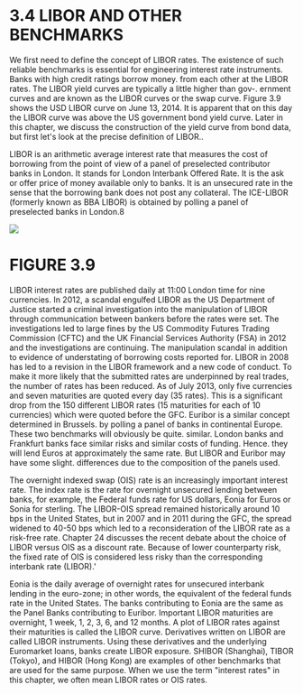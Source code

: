 # 3.4 LIBOR AND OTHER BENCHMARKS  

We first need to define the concept of LIBOR rates. The existence of such reliable benchmarks is essential for engineering interest rate instruments. Banks with high credit ratings borrow money. from each other at the LIBOR rates. The LIBOR yield curves are typically a little higher than gov-. ernment curves and are known as the LIBOR curves or the swap curve. Figure 3.9 shows the USD LIBOR curve on June 13, 2014. It is apparent that on this day the LIBOR curve was above the US government bond yield curve. Later in this chapter, we discuss the construction of the yield curve from bond data, but first let's look at the precise definition of LIBOR..  

LIBOR is an arithmetic average interest rate that measures the cost of borrowing from the point of view of a panel of preselected contributor banks in London. It stands for London Interbank Offered Rate. It is the ask or offer price of money available only to banks. It is an unsecured rate in the sense that the borrowing bank does not post any collateral. The ICE-LIBOR (formerly known as BBA LIBOR) is obtained by polling a panel of preselected banks in London.8  

![](images/b850499940098a83ccf81748d1adca54c89dfc4bf85894f958e73faed7866a56.jpg)  

# FIGURE 3.9  

LIBOR interest rates are published daily at 11:00 London time for nine currencies. In 2012, a scandal engulfed LIBOR as the US Department of Justice started a criminal investigation into the manipulation of LIBOR through communication between bankers before the rates were set. The investigations led to large fines by the US Commodity Futures Trading Commission (CFTC) and the UK Financial Services Authority (FSA) in 2012 and the investigations are continuing. The manipulation scandal in addition to evidence of understating of borrowing costs reported for. LIBOR in 2008 has led to a revision in the LIBOR framework and a new code of conduct. To make it more likely that the submitted rates are underpinned by real trades, the number of rates has been reduced. As of July 2013, only five currencies and seven maturities are quoted every day (35 rates). This is a significant drop from the 150 different LIBOR rates (15 maturities for each of 10 currencies) which were quoted before the GFC. Euribor is a similar concept determined in Brussels. by polling a panel of banks in continental Europe. These two benchmarks will obviously be quite. similar. London banks and Frankfurt banks face similar risks and similar costs of funding. Hence. they will lend Euros at approximately the same rate. But LIBOR and Euribor may have some slight. differences due to the composition of the panels used.  

The overnight indexed swap (OIS) rate is an increasingly important interest rate. The index rate is the rate for overnight unsecured lending between banks, for example, the Federal funds rate for US dollars, Eonia for Euros or Sonia for sterling. The LIBOR-OIS spread remained historically around 10 bps in the United States, but in 2007 and in 2011 during the GFC, the spread widened to 40-50 bps which led to a reconsideration of the LIBOR rate as a risk-free rate. Chapter 24 discusses the recent debate about the choice of LIBOR versus OIS as a discount rate. Because of lower counterparty risk, the fixed rate of OIS is considered less risky than the corresponding interbank rate (LIBOR).'  

Eonia is the daily average of overnight rates for unsecured interbank lending in the euro-zone; in other words, the equivalent of the federal funds rate in the United States. The banks contributing to Eonia are the same as the Panel Banks contributing to Euribor. Important LIBOR maturities are overnight, 1 week, 1, 2, 3, 6, and 12 months. A plot of LIBOR rates against their maturities is called the LIBOR curve. Derivatives written on LIBOR are called LIBOR instruments. Using these derivatives and the underlying Euromarket loans, banks create LIBOR exposure. SHIBOR (Shanghai), TIBOR (Tokyo), and HIBOR (Hong Kong) are examples of other benchmarks that are used for the same purpose. When we use the term "interest rates" in this chapter, we often mean LIBOR rates or OIS rates.  
